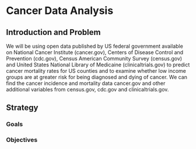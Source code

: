 # Cancer Data Analysis

## Introduction and Problem
We will be using open data published by US federal government available on National Cancer Institute (cancer.gov), Centers of Disease Control and Prevention (cdc.gov), Census American Community Survey (census.gov) and United States National Library of Medicaine (clinicaltrials.gov) to predict cancer mortality rates for US counties and to examine whether low income groups are at greater risk for being diagnosed and dying of cancer. We can find the cancer incidence and mortality data cancer.gov and other additional variables from census.gov, cdc.gov and clinicaltrials.gov.

## Strategy
### Goals
### Objectives